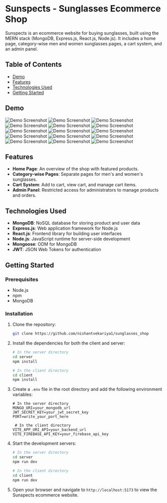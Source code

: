 # Sunspects - Sunglasses Ecommerce Shop

Sunspects is an ecommerce website for buying sunglasses, built using the MERN stack (MongoDB, Express.js, React.js, Node.js). It includes a home page, category-wise men and women sunglasses pages, a cart system, and an admin panel.

## Table of Contents

- [Demo](#demo)
- [Features](#features)
- [Technologies Used](#technologies-used)
- [Getting Started](#getting-started)

## Demo

![Demo Screenshot](https://github.com/nishantvekariya1/sunglasses_shop/blob/master/Screenshots/1.png)
![Demo Screenshot](https://github.com/nishantvekariya1/sunglasses_shop/blob/master/Screenshots/2.png)
![Demo Screenshot](https://github.com/nishantvekariya1/sunglasses_shop/blob/master/Screenshots/3.png)
![Demo Screenshot](https://github.com/nishantvekariya1/sunglasses_shop/blob/master/Screenshots/4.png)
![Demo Screenshot](https://github.com/nishantvekariya1/sunglasses_shop/blob/master/Screenshots/5.png)
![Demo Screenshot](https://github.com/nishantvekariya1/sunglasses_shop/blob/master/Screenshots/6.png)
![Demo Screenshot](https://github.com/nishantvekariya1/sunglasses_shop/blob/master/Screenshots/7.png)
![Demo Screenshot](https://github.com/nishantvekariya1/sunglasses_shop/blob/master/Screenshots/8.png)
![Demo Screenshot](https://github.com/nishantvekariya1/sunglasses_shop/blob/master/Screenshots/9.png)
![Demo Screenshot](https://github.com/nishantvekariya1/sunglasses_shop/blob/master/Screenshots/10.png)
![Demo Screenshot](https://github.com/nishantvekariya1/sunglasses_shop/blob/master/Screenshots/11.png)
![Demo Screenshot](https://github.com/nishantvekariya1/sunglasses_shop/blob/master/Screenshots/12.png)
![Demo Screenshot](https://github.com/nishantvekariya1/sunglasses_shop/blob/master/Screenshots/13.png)
![Demo Screenshot](https://github.com/nishantvekariya1/sunglasses_shop/blob/master/Screenshots/14.png)
![Demo Screenshot](https://github.com/nishantvekariya1/sunglasses_shop/blob/master/Screenshots/15.png)

## Features

- **Home Page**: An overview of the shop with featured products.
- **Category-wise Pages**: Separate pages for men's and women's sunglasses.
- **Cart System**: Add to cart, view cart, and manage cart items.
- **Admin Panel**: Restricted access for administrators to manage products and orders.

## Technologies Used

- **MongoDB**: NoSQL database for storing product and user data
- **Express.js**: Web application framework for Node.js
- **React.js**: Frontend library for building user interfaces
- **Node.js**: JavaScript runtime for server-side development
- **Mongoose**: ODM for MongoDB
- **JWT**: JSON Web Tokens for authentication

## Getting Started

### Prerequisites

- Node.js
- npm
- MongoDB

### Installation

1. Clone the repository:
    ```bash
    git clone https://github.com/nishantvekariya1/sunglasses_shop
    ```

2. Install the dependencies for both the client and server:
    ```bash
    # In the server directory
    cd server
    npm install

    # In the client directory
    cd client
    npm install
    ```

3. Create a `.env` file in the root directory and add the following environment variables:
    ```env
    # In the server directory
    MONGO_URI=your_mongodb_url 
    JWT_SECRET_KEY=your_jwt_secret_key
    PORT=write_your_port_here

     # In the client directory
    VITE_APP_URI_API=your_backend_url
    VITE_FIREBASE_API_KEY=your_firebase_api_key
    ```

4. Start the development servers:
    ```bash
    # In the server directory
    cd server
    npm run dev

    # In the client directory
    cd client
    npm run dev
    ```

5. Open your browser and navigate to `http://localhost:5173` to view the Sunspects ecommerce website.
